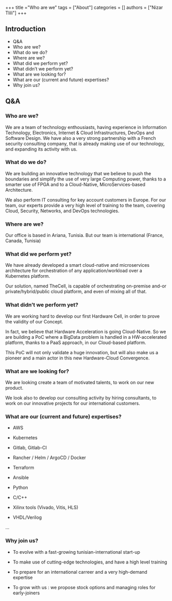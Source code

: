 +++
title ="Who are we"
tags = ["About"]
categories = []
authors = ["Nizar Tlili"]
+++
## Introduction
- Q&A
- Who are we?
- What do we do?
- Where are we?
- What did we perform yet?
- What didn’t we perform yet?
- What are we looking for?
- What are our (current and future) expertises?
- Why join us?



## Q&A
### Who are we?
We are a team of technology enthousiasts, having experience in Information Technology, Electronics, Internet & Cloud Infrastructures, DevOps and Software Design. We have also a very strong partnership with a French security consulting company, that is already making use of our technology, and expanding its activity with us.

### What do we do?
We are building an innovative technology that we believe to push the boundaries and simplify the use of very large Computing power, thanks to a smarter use of FPGA and to a Cloud-Native, MicroServices-based Architecture.

We also perform IT consulting for key account customers in Europe. For our team, our experts provide a very high level of training to the team, covering Cloud, Security, Networks, and DevOps technologies.

### Where are we?
Our office is based in Ariana, Tunisia. But our team is international (France, Canada, Tunisia)

### What did we perform yet?
We have already developed a smart cloud-native and microservices architecture for orchestration of any application/workload over a Kubernetes platform.

Our solution, named TheCell, is capable of orchestrating on-premise and-or private/hybrid/public cloud platform, and even of mixing all of that.

### What didn’t we perform yet?
We are working hard to develop our first Hardware Cell, in order to prove the validity of our Concept.

In fact, we believe that Hardware Acceleration is going Cloud-Native. So we are building a PoC where a BigData problem is handled in a HW-accelerated platform, thanks to a PaaS approach, in our Cloud-based platform.

This PoC will not only validate a huge innovation, but will also make us a pioneer and a main actor in this new Hardware-Cloud Convergence.

### What are we looking for?
We are looking create a team of motivated talents, to work on our new product.

We look also to develop our consulting activity by hiring consultants, to work on our innovative projects for our international customers.

### What are our (current and future) expertises?

- AWS

- Kubernetes

- Gitlab, Gitlab-CI

- Rancher / Helm / ArgoCD / Docker

- Terraform

- Ansible

- Python

- C/C++

- Xilinx tools (Vivado, Vitis, HLS)

- VHDL/Verilog

…

### Why join us?

- To evolve with a fast-growing tunisian-international start-up

- To make use of cutting-edge technologies, and have a high level training

- To prepare for an international carreer and a very high-demand expertise

- To grow with us : we propose stock options and managing roles for early-joiners